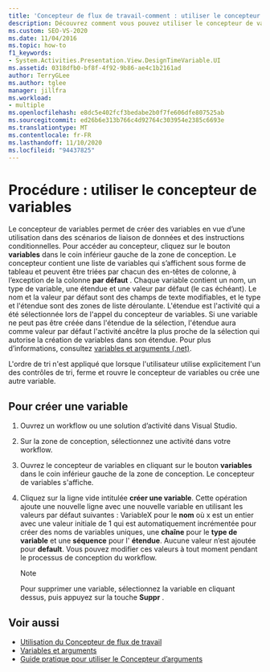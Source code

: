 ```yaml
---
title: 'Concepteur de flux de travail-comment : utiliser le concepteur de variables'
description: Découvrez comment vous pouvez utiliser le concepteur de variables pour créer des variables à utiliser dans des scénarios de liaison de données et des instructions conditionnelles.
ms.custom: SEO-VS-2020
ms.date: 11/04/2016
ms.topic: how-to
f1_keywords:
- System.Activities.Presentation.View.DesignTimeVariable.UI
ms.assetid: 0318dfb0-bf8f-4f92-9b86-ae4c1b2161ad
author: TerryGLee
ms.author: tglee
manager: jillfra
ms.workload:
- multiple
ms.openlocfilehash: e8dc5e402fcf3bedabe2b0f7fe606dfe807525ab
ms.sourcegitcommit: ed26b6e313b766c4d92764c303954e2385c6693e
ms.translationtype: MT
ms.contentlocale: fr-FR
ms.lasthandoff: 11/10/2020
ms.locfileid: "94437825"
---
```

# <a name="how-to-use-the-variable-designer"></a>Procédure : utiliser le concepteur de variables

Le concepteur de variables permet de créer des variables en vue d’une utilisation dans des scénarios de liaison de données et des instructions conditionnelles. Pour accéder au concepteur, cliquez sur le bouton **variables** dans le coin inférieur gauche de la zone de conception. Le concepteur contient une liste de variables qui s’affichent sous forme de tableau et peuvent être triées par chacun des en-têtes de colonne, à l’exception de la colonne **par défaut** . Chaque variable contient un nom, un type de variable, une étendue et une valeur par défaut (le cas échéant). Le nom et la valeur par défaut sont des champs de texte modifiables, et le type et l'étendue sont des zones de liste déroulante. L'étendue est l'activité qui a été sélectionnée lors de l'appel du concepteur de variables. Si une variable ne peut pas être créée dans l'étendue de la sélection, l'étendue aura comme valeur par défaut l'activité ancêtre la plus proche de la sélection qui autorise la création de variables dans son étendue. Pour plus d’informations, consultez [variables et arguments (.net)](/dotnet/framework/windows-workflow-foundation/variables-and-arguments).

 L'ordre de tri n'est appliqué que lorsque l'utilisateur utilise explicitement l'un des contrôles de tri, ferme et rouvre le concepteur de variables ou crée une autre variable.

## <a name="to-create-a-new-variable"></a>Pour créer une variable

1. Ouvrez un workflow ou une solution d’activité dans Visual Studio.

2. Sur la zone de conception, sélectionnez une activité dans votre workflow.

3. Ouvrez le concepteur de variables en cliquant sur le bouton **variables** dans le coin inférieur gauche de la zone de conception. Le concepteur de variables s'affiche.

4. Cliquez sur la ligne vide intitulée **créer une variable**. Cette opération ajoute une nouvelle ligne avec une nouvelle variable en utilisant les valeurs par défaut suivantes : VariableX pour le **nom** où x est un entier avec une valeur initiale de 1 qui est automatiquement incrémentée pour créer des noms de variables uniques, une **chaîne** pour le **type de variable** et une **séquence** pour l' **étendue**. Aucune valeur n’est ajoutée pour **default**. Vous pouvez modifier ces valeurs à tout moment pendant le processus de conception du workflow.

    > [!NOTE]
    > Pour supprimer une variable, sélectionnez la variable en cliquant dessus, puis appuyez sur la touche **Suppr** .

## <a name="see-also"></a>Voir aussi

- [Utilisation du Concepteur de flux de travail](developing-applications-with-the-workflow-designer.md)
- [Variables et arguments](/dotnet/framework/windows-workflow-foundation/variables-and-arguments)
- [Guide pratique pour utiliser le Concepteur d’arguments](../workflow-designer/how-to-use-the-argument-designer.md)
